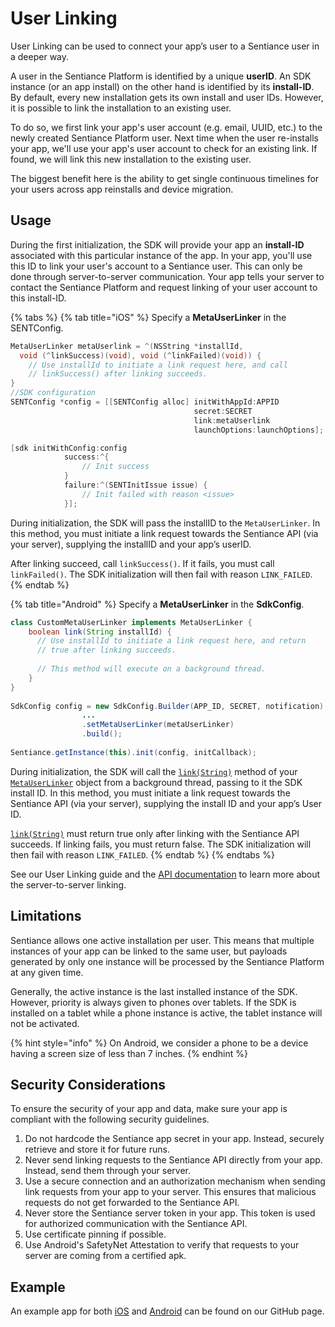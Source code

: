 # User Linking

User Linking can be used to connect your app’s user to a Sentiance user in a deeper way.

A user in the Sentiance Platform is identified by a unique **userID**. An SDK instance \(or an app install\) on the other hand is identified by its **install-ID**. By default, every new installation gets its own install and user IDs. However, it is possible to link the installation to an existing user.

To do so, we first link your app's user account \(e.g. email, UUID, etc.\) to the newly created Sentiance Platform user. Next time when the user re-installs your app, we'll use your app's user account to check for an existing link. If found, we will link this new installation to the existing user.

The biggest benefit here is the ability to get single continuous timelines for your users across app reinstalls and device migration.

## Usage

During the first initialization, the SDK will provide your app an **install-ID** associated with this particular instance of the app. In your app, you'll use this ID to link your user's account to a Sentiance user. This can only be done through server-to-server communication. Your app tells your server to contact the Sentiance Platform and request linking of your user account to this install-ID. 

{% tabs %}
{% tab title="iOS" %}
Specify a **MetaUserLinker** in the SENTConfig.

```objectivec
MetaUserLinker metaUserlink = ^(NSString *installId, 
  void (^linkSuccess)(void), void (^linkFailed)(void)) {
    // Use installId to initiate a link request here, and call
    // linkSuccess() after linking succeeds.
}
//SDK configuration
SENTConfig *config = [[SENTConfig alloc] initWithAppId:APPID
                                         secret:SECRET
                                         link:metaUserlink
                                         launchOptions:launchOptions];

[sdk initWithConfig:config 
            success:^{
                // Init success
            }
            failure:^(SENTInitIssue issue) {
                // Init failed with reason <issue>
            }];
```

During initialization, the SDK will pass the installID to the `MetaUserLinker`. In this method, you must initiate a link request towards the Sentiance API \(via your server\), supplying the installID and your app’s userID.

After linking succeed, call `linkSuccess()`. If it fails, you must call `linkFailed()`. The SDK initialization will then fail with reason `LINK_FAILED`.
{% endtab %}

{% tab title="Android" %}
Specify a **MetaUserLinker** in the **SdkConfig**.

```java
class CustomMetaUserLinker implements MetaUserLinker {
    boolean link(String installId) {
      // Use installId to initiate a link request here, and return 
      // true after linking succeeds.
  
      // This method will execute on a background thread.
    }
}
 
SdkConfig config = new SdkConfig.Builder(APP_ID, SECRET, notification)
                ...
                .setMetaUserLinker(metaUserLinker)
                .build();
 
Sentiance.getInstance(this).init(config, initCallback);
```

During initialization, the SDK will call the [`link(String)`](../api-reference/android/metauserlinker.md#link) method of your [`MetaUserLinker`](../api-reference/android/metauserlinker.md) object from a background thread, passing to it the SDK install ID. In this method, you must initiate a link request towards the Sentiance API \(via your server\), supplying the install ID and your app’s User ID.

[`link(String)`](../api-reference/android/metauserlinker.md#link) must return true only after linking with the Sentiance API succeeds. If linking fails, you must return false. The SDK initialization will then fail with reason `LINK_FAILED`.
{% endtab %}
{% endtabs %}

See our User Linking guide and the [API documentation](../../backend/rest-api/#user-link) to learn more about the server-to-server linking.

## Limitations

Sentiance allows one active installation per user. This means that multiple instances of your app can be linked to the same user, but payloads generated by only one instance will be processed by the Sentiance Platform at any given time.

Generally, the active instance is the last installed instance of the SDK. However, priority is always given to phones over tablets. If the SDK is installed on a tablet while a phone instance is active, the tablet instance will not be activated.

{% hint style="info" %}
On Android, we consider a phone to be a device having a screen size of less than 7 inches.
{% endhint %}

## Security Considerations

To ensure the security of your app and data, make sure your app is compliant with the following security guidelines.

1. Do not hardcode the Sentiance app secret in your app. Instead, securely retrieve and store it for future runs.
2. Never send linking requests to the Sentiance API directly from your app. Instead, send them through your server.
3. Use a secure connection and an authorization mechanism when sending link requests from your app to your server. This ensures that malicious requests do not get forwarded to the Sentiance API.
4. Never store the Sentiance server token in your app. This token is used for authorized communication with the Sentiance API.
5. Use certificate pinning if possible.
6. Use Android's SafetyNet Attestation to verify that requests to your server are coming from a certified apk.

## Example

An example app for both [iOS](https://github.com/sentiance/sdk-starter-ios-metauser) and [Android](https://github.com/sentiance/sdk-starter-android-metauser) can be found on our GitHub page.

